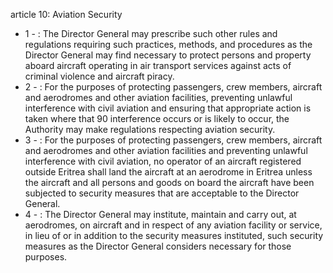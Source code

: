 article 10: Aviation Security 

<ul>
			<li>1 - : The Director General may prescribe such other rules and regulations requiring such practices, methods, and procedures as the Director General may find necessary to protect persons and property aboard aircraft operating in air transport services against acts of criminal violence and aircraft piracy. <ul>
			</ul></li>			<li>2 - : For the purposes of protecting passengers, crew members, aircraft and aerodromes and other aviation facilities, preventing unlawful interference with civil aviation and ensuring that appropriate action is taken where that 90 interference occurs or is likely to occur, the Authority may make regulations respecting aviation security. <ul>
			</ul></li>			<li>3 - : For the purposes of protecting passengers, crew members, aircraft and aerodromes and other aviation facilities and preventing unlawful interference with civil aviation, no operator of an aircraft registered outside Eritrea shall land the aircraft at an aerodrome in Eritrea unless the aircraft and all persons and goods on board the aircraft have been subjected to security measures that are acceptable to the Director General. <ul>
			</ul></li>			<li>4 - : The Director General may institute, maintain and carry out, at aerodromes, on aircraft and in respect of any aviation facility or service, in lieu of or in addition to the security measures instituted, such security measures as the Director General considers necessary for those purposes.<ul>
			</ul></li></ul>